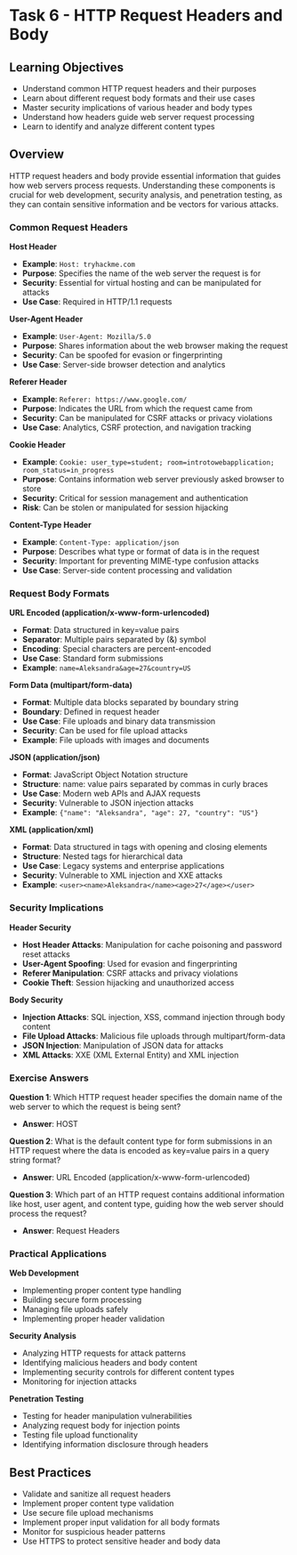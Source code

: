 # Task 6 - HTTP Request Headers and Body

## Learning Objectives
- Understand common HTTP request headers and their purposes
- Learn about different request body formats and their use cases
- Master security implications of various header and body types
- Understand how headers guide web server request processing
- Learn to identify and analyze different content types

## Overview
HTTP request headers and body provide essential information that guides how web servers process requests. Understanding these components is crucial for web development, security analysis, and penetration testing, as they can contain sensitive information and be vectors for various attacks.

### Common Request Headers

**Host Header**
- **Example**: `Host: tryhackme.com`
- **Purpose**: Specifies the name of the web server the request is for
- **Security**: Essential for virtual hosting and can be manipulated for attacks
- **Use Case**: Required in HTTP/1.1 requests

**User-Agent Header**
- **Example**: `User-Agent: Mozilla/5.0`
- **Purpose**: Shares information about the web browser making the request
- **Security**: Can be spoofed for evasion or fingerprinting
- **Use Case**: Server-side browser detection and analytics

**Referer Header**
- **Example**: `Referer: https://www.google.com/`
- **Purpose**: Indicates the URL from which the request came from
- **Security**: Can be manipulated for CSRF attacks or privacy violations
- **Use Case**: Analytics, CSRF protection, and navigation tracking

**Cookie Header**
- **Example**: `Cookie: user_type=student; room=introtowebapplication; room_status=in_progress`
- **Purpose**: Contains information web server previously asked browser to store
- **Security**: Critical for session management and authentication
- **Risk**: Can be stolen or manipulated for session hijacking

**Content-Type Header**
- **Example**: `Content-Type: application/json`
- **Purpose**: Describes what type or format of data is in the request
- **Security**: Important for preventing MIME-type confusion attacks
- **Use Case**: Server-side content processing and validation

### Request Body Formats

**URL Encoded (application/x-www-form-urlencoded)**
- **Format**: Data structured in key=value pairs
- **Separator**: Multiple pairs separated by (&) symbol
- **Encoding**: Special characters are percent-encoded
- **Use Case**: Standard form submissions
- **Example**: `name=Aleksandra&age=27&country=US`

**Form Data (multipart/form-data)**
- **Format**: Multiple data blocks separated by boundary string
- **Boundary**: Defined in request header
- **Use Case**: File uploads and binary data transmission
- **Security**: Can be used for file upload attacks
- **Example**: File uploads with images and documents

**JSON (application/json)**
- **Format**: JavaScript Object Notation structure
- **Structure**: name: value pairs separated by commas in curly braces
- **Use Case**: Modern web APIs and AJAX requests
- **Security**: Vulnerable to JSON injection attacks
- **Example**: `{"name": "Aleksandra", "age": 27, "country": "US"}`

**XML (application/xml)**
- **Format**: Data structured in tags with opening and closing elements
- **Structure**: Nested tags for hierarchical data
- **Use Case**: Legacy systems and enterprise applications
- **Security**: Vulnerable to XML injection and XXE attacks
- **Example**: `<user><name>Aleksandra</name><age>27</age></user>`

### Security Implications

**Header Security**
- **Host Header Attacks**: Manipulation for cache poisoning and password reset attacks
- **User-Agent Spoofing**: Used for evasion and fingerprinting
- **Referer Manipulation**: CSRF attacks and privacy violations
- **Cookie Theft**: Session hijacking and unauthorized access

**Body Security**
- **Injection Attacks**: SQL injection, XSS, command injection through body content
- **File Upload Attacks**: Malicious file uploads through multipart/form-data
- **JSON Injection**: Manipulation of JSON data for attacks
- **XML Attacks**: XXE (XML External Entity) and XML injection

### Exercise Answers

**Question 1**: Which HTTP request header specifies the domain name of the web server to which the request is being sent?
- **Answer**: HOST

**Question 2**: What is the default content type for form submissions in an HTTP request where the data is encoded as key=value pairs in a query string format?
- **Answer**: URL Encoded (application/x-www-form-urlencoded)

**Question 3**: Which part of an HTTP request contains additional information like host, user agent, and content type, guiding how the web server should process the request?
- **Answer**: Request Headers

### Practical Applications

**Web Development**
- Implementing proper content type handling
- Building secure form processing
- Managing file uploads safely
- Implementing proper header validation

**Security Analysis**
- Analyzing HTTP requests for attack patterns
- Identifying malicious headers and body content
- Implementing security controls for different content types
- Monitoring for injection attacks

**Penetration Testing**
- Testing for header manipulation vulnerabilities
- Analyzing request body for injection points
- Testing file upload functionality
- Identifying information disclosure through headers

## Best Practices
- Validate and sanitize all request headers
- Implement proper content type validation
- Use secure file upload mechanisms
- Implement proper input validation for all body formats
- Monitor for suspicious header patterns
- Use HTTPS to protect sensitive header and body data